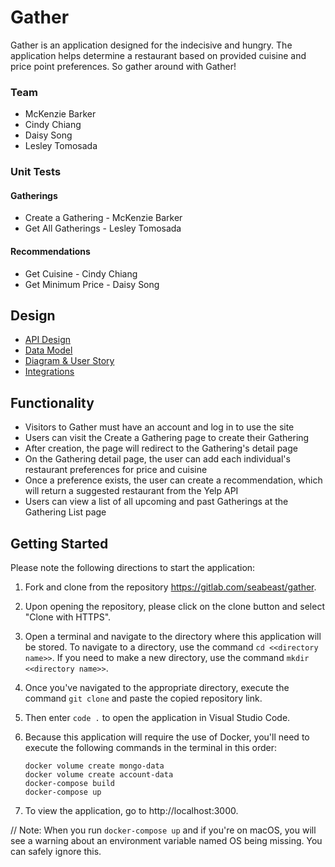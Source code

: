 # Gather

Gather is an application designed for the indecisive and hungry. The application helps determine a restaurant based on provided cuisine and price point preferences. So gather around with Gather!

### Team

- McKenzie Barker
- Cindy Chiang
- Daisy Song
- Lesley Tomosada

### Unit Tests

#### Gatherings

- Create a Gathering - McKenzie Barker
- Get All Gatherings - Lesley Tomosada

#### Recommendations

- Get Cuisine - Cindy Chiang
- Get Minimum Price - Daisy Song

## Design

- [API Design](docs/api-design.md)
- [Data Model](docs/data-model.md)
- [Diagram & User Story](docs/diagrams.md)
- [Integrations](docs/integrations.md)

## Functionality

- Visitors to Gather must have an account and log in to use the site
- Users can visit the Create a Gathering page to create their Gathering
- After creation, the page will redirect to the Gathering's detail page
- On the Gathering detail page, the user can add each individual's restaurant preferences for price and cuisine
- Once a preference exists, the user can create a recommendation, which will return a suggested restaurant from the Yelp API
- Users can view a list of all upcoming and past Gatherings at the Gathering List page

## Getting Started

Please note the following directions to start the application:

1.  Fork and clone from the repository https://gitlab.com/seabeast/gather.
2.  Upon opening the repository, please click on the clone button and select "Clone with HTTPS".
3.  Open a terminal and navigate to the directory where this application will be stored. To navigate to a directory, use the command `cd <<directory name>>`. If you need to make a new directory, use the command `mkdir <<directory name>>`.
4.  Once you've navigated to the appropriate directory, execute the command `git clone` and paste the copied repository link.
5.  Then enter `code .` to open the application in Visual Studio Code.
6.  Because this application will require the use of Docker, you'll need to execute the following commands in the terminal in this order:

        docker volume create mongo-data
        docker volume create account-data
        docker-compose build
        docker-compose up

7.  To view the application, go to http://localhost:3000.

// Note: When you run `docker-compose up` and if you're on macOS, you will see a warning about an environment variable named OS being missing. You can safely ignore this.
